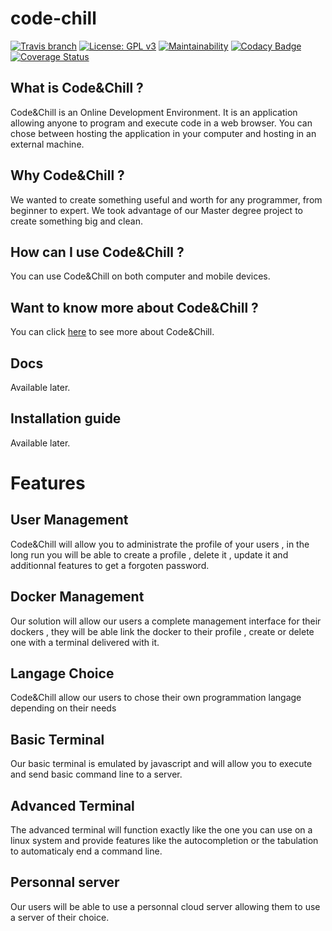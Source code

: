 # code-chill

[![Travis branch](https://img.shields.io/travis/CodeChillAlluna/code-chill/master.svg?style=flat-square)](https://travis-ci.org/CodeChillAlluna/code-chill)
[![License: GPL v3](https://img.shields.io/badge/License-GPL%20v3-blue.svg)](https://github.com/CodeChillAlluna/code-chill/blob/master/LICENSE)
[![Maintainability](https://api.codeclimate.com/v1/badges/b61e96a6f14db189b5b1/maintainability)](https://codeclimate.com/github/CodeChillAlluna/code-chill/maintainability)
[![Codacy Badge](https://api.codacy.com/project/badge/Grade/3373b12b915d4be68943182e1c2ff979)](https://www.codacy.com/app/Lulu300/code-chill?utm_source=github.com&amp;utm_medium=referral&amp;utm_content=CodeChillAlluna/code-chill&amp;utm_campaign=Badge_Grade)
[![Coverage Status](https://coveralls.io/repos/github/CodeChillAlluna/code-chill/badge.svg?branch=master)](https://coveralls.io/github/CodeChillAlluna/code-chill?branch=master)

## What is Code&Chill ?
Code&Chill is an Online Development Environment.
It is an application allowing anyone to program and execute code in a web browser.
You can chose between hosting the application in your computer and hosting in an external machine.

## Why Code&Chill ?
We wanted to create something useful and worth for any programmer, from beginner to expert. We took advantage of our Master degree project to create something big and clean.

## How can I use Code&Chill ?
You can use Code&Chill on both computer and mobile devices.

## Want to know more about Code&Chill ?
You can click <a href="https://github.com/CodeChillAlluna/code-chill">here</a> to see more about Code&Chill.

## Docs
Available later.

## Installation guide
Available later.

# Features
## User Management 
Code&Chill will allow you to administrate the profile of your users , in the long run you will be able to create  a profile , delete it , update it  and additionnal features to get a forgoten password.
## Docker Management
Our solution will allow our users a complete management interface for their dockers , they will be able link the docker to their profile , create or delete one with a terminal delivered with it.
## Langage Choice
Code&Chill allow our users to chose their own programmation langage depending on their needs
 ## Basic Terminal 
 Our basic terminal is emulated by javascript and will allow you to execute and send basic command line to a server.
 ## Advanced Terminal
The advanced terminal will function exactly like the one you can use on a linux system and provide features like the autocompletion or the tabulation to automaticaly end a command line.
 ## Personnal server
 Our users will be able to use a personnal cloud server allowing them to use a server of their choice.
